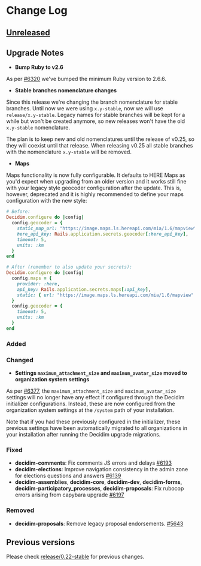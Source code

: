 # Change Log

## [Unreleased](https://github.com/decidim/decidim/tree/HEAD)

## Upgrade Notes

- **Bump Ruby to v2.6**

As per [\#6320](https://github.com/decidim/decidim/pull/6320) we've bumped the minimum Ruby version to 2.6.6.

- **Stable branches nomenclature changes**

Since this release we're changing the branch nomenclature for stable branches. Until now we were using `x.y-stable`, now we will use `release/x.y-stable`.
Legacy names for stable branches will be kept for a while but won't be created anymore, so new releases won't have the old `x.y-stable` nomenclature.

The plan is to keep new and old nomenclatures until the release of v0.25, so they will coexist until that release.
When releasing v0.25 all stable branches with the nomenclature `x.y-stable` will be removed.

- **Maps**

Maps functionality is now fully configurable. It defaults to HERE Maps as you'd expect when upgrading from an older version and it works still fine with your legacy style geocoder configuration after the update. This is, however, deprecated and it is highly recommended to define your maps configuration with the new style:

```ruby
# Before:
Decidim.configure do |config|
  config.geocoder = {
    static_map_url: "https://image.maps.ls.hereapi.com/mia/1.6/mapview",
    here_api_key: Rails.application.secrets.geocoder[:here_api_key],
    timeout: 5,
    units: :km
  }
end

# After (remember to also update your secrets):
Decidim.configure do |config|
  config.maps = {
    provider: :here,
    api_key: Rails.application.secrets.maps[:api_key],
    static: { url: "https://image.maps.ls.hereapi.com/mia/1.6/mapview" }
  }
  config.geocoder = {
    timeout: 5,
    units: :km
  }
end
```

### Added

### Changed

- **Settings `maximum_attachment_size` and `maximum_avatar_size` moved to organization system settings**

As per [\#6377](https://github.com/decidim/decidim/pull/6377), the `maximum_attachment_size` and `maximum_avatar_size` settings will no longer have any effect if configured through the Decidim initializer configurations. Instead, these are now configured from the organization system settings at the `/system` path of your installation.

Note that if you had these previously configured in the initializer, these previous settings have been automatically migrated to all organizations in your installation after running the Decidim upgrade migrations.

### Fixed

- **decidim-comments**: Fix comments JS errors and delays [\#6193](https://github.com/decidim/decidim/pull/6193)
- **decidim-elections**: Improve navigation consistency in the admin zone for elections questions and answers [\#6139](https://github.com/decidim/decidim/pull/6139)
- **decidim-assemblies**, **decidim-core**, **decidim-dev**, **decidim-forms**, **decidim-participatory_processes**, **decidim-proposals**: Fix rubocop errors arising from capybara upgrade [\#6197](https://github.com/decidim/decidim/pull/6197)

### Removed

- **decidim-proposals**: Remove legacy proposal endorsements. [\#5643](https://github.com/decidim/decidim/pull/5643)

## Previous versions

Please check [release/0.22-stable](https://github.com/decidim/decidim/blob/release/0.22-stable/CHANGELOG.md) for previous changes.
